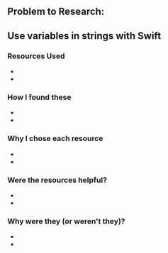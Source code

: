 ## Problem to Research:
## Use variables in strings with Swift

### Resources Used
-
-

### How I found these
-
-

### Why I chose each resource
-
-

### Were the resources helpful?
-
-

### Why were they (or weren't they)?
-
-
